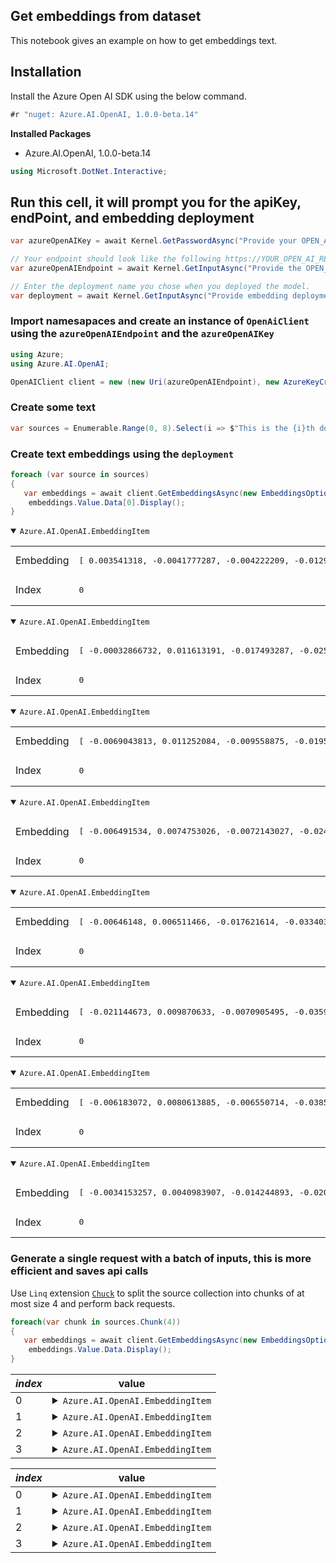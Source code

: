 ## Get embeddings from dataset
This notebook gives an example on how to get embeddings text.

## Installation
Install the Azure Open AI SDK using the below command.


```csharp
#r "nuget: Azure.AI.OpenAI, 1.0.0-beta.14"
```


<div><div></div><div></div><div><strong>Installed Packages</strong><ul><li><span>Azure.AI.OpenAI, 1.0.0-beta.14</span></li></ul></div></div>



```csharp
using Microsoft.DotNet.Interactive;
```

## Run this cell, it will prompt you for the apiKey, endPoint, and embedding deployment


```csharp
var azureOpenAIKey = await Kernel.GetPasswordAsync("Provide your OPEN_AI_KEY");

// Your endpoint should look like the following https://YOUR_OPEN_AI_RESOURCE_NAME.openai.azure.com/
var azureOpenAIEndpoint = await Kernel.GetInputAsync("Provide the OPEN_AI_ENDPOINT");

// Enter the deployment name you chose when you deployed the model.
var deployment = await Kernel.GetInputAsync("Provide embedding deployment name");
```

### Import namesapaces and create an instance of `OpenAiClient` using the `azureOpenAIEndpoint` and the `azureOpenAIKey`


```csharp
using Azure;
using Azure.AI.OpenAI;
```


```csharp
OpenAIClient client = new (new Uri(azureOpenAIEndpoint), new AzureKeyCredential(azureOpenAIKey.GetClearTextPassword()));
```

### Create some text


```csharp
var sources = Enumerable.Range(0, 8).Select(i => $"This is the {i}th document.").ToList();
```

### Create text embeddings using the `deployment`


```csharp
foreach (var source in sources)
{
   var embeddings = await client.GetEmbeddingsAsync(new EmbeddingsOptions(deployment, new []{ source }));
    embeddings.Value.Data[0].Display();
}
```


<details open="open" class="dni-treeview"><summary><span class="dni-code-hint"><code>Azure.AI.OpenAI.EmbeddingItem</code></span></summary><div><table><thead><tr></tr></thead><tbody><tr><td>Embedding</td><td><div class="dni-plaintext"><pre>[ 0.003541318, -0.0041777287, -0.004222209, -0.012919823, 0.0069594597, 0.012919823, -0.010442611, 0.0038082, -0.020693615, -0.018709108, 0.017928991, 0.030492973, -0.0013814562, 0.013008784, -0.007452165, 0.025579607, 0.010832669, -0.018312206, -0.0061793434, 0.004324856 ... (1516 more) ]</pre></div></td></tr><tr><td>Index</td><td><div class="dni-plaintext"><pre>0</pre></div></td></tr></tbody></table></div></details><style>
.dni-code-hint {
    font-style: italic;
    overflow: hidden;
    white-space: nowrap;
}
.dni-treeview {
    white-space: nowrap;
}
.dni-treeview td {
    vertical-align: top;
    text-align: start;
}
details.dni-treeview {
    padding-left: 1em;
}
table td {
    text-align: start;
}
table tr { 
    vertical-align: top; 
    margin: 0em 0px;
}
table tr td pre 
{ 
    vertical-align: top !important; 
    margin: 0em 0px !important;
} 
table th {
    text-align: start;
}
</style>



<details open="open" class="dni-treeview"><summary><span class="dni-code-hint"><code>Azure.AI.OpenAI.EmbeddingItem</code></span></summary><div><table><thead><tr></tr></thead><tbody><tr><td>Embedding</td><td><div class="dni-plaintext"><pre>[ -0.00032866732, 0.011613191, -0.017493287, -0.02527105, 0.016691456, -0.004166182, -0.011386005, -0.0013439028, -0.0010599208, -0.018402029, 0.009936027, 0.03001522, -0.0069358414, 0.019805234, -0.0065449486, 0.0130230775, 0.024081668, -0.026607437, 0.0024789954, 0.0012904473 ... (1516 more) ]</pre></div></td></tr><tr><td>Index</td><td><div class="dni-plaintext"><pre>0</pre></div></td></tr></tbody></table></div></details><style>
.dni-code-hint {
    font-style: italic;
    overflow: hidden;
    white-space: nowrap;
}
.dni-treeview {
    white-space: nowrap;
}
.dni-treeview td {
    vertical-align: top;
    text-align: start;
}
details.dni-treeview {
    padding-left: 1em;
}
table td {
    text-align: start;
}
table tr { 
    vertical-align: top; 
    margin: 0em 0px;
}
table tr td pre 
{ 
    vertical-align: top !important; 
    margin: 0em 0px !important;
} 
table th {
    text-align: start;
}
</style>



<details open="open" class="dni-treeview"><summary><span class="dni-code-hint"><code>Azure.AI.OpenAI.EmbeddingItem</code></span></summary><div><table><thead><tr></tr></thead><tbody><tr><td>Embedding</td><td><div class="dni-plaintext"><pre>[ -0.0069043813, 0.011252084, -0.009558875, -0.019589959, 0.0072855223, 0.018146347, -0.019158226, -0.007690273, 0.0005830947, -0.0025954673, 0.0036596258, 0.019940743, -0.0064422903, 0.0098219635, 0.009133887, 0.011157642, 0.021101031, -0.00948467, 0.017134469, -0.0015852756 ... (1516 more) ]</pre></div></td></tr><tr><td>Index</td><td><div class="dni-plaintext"><pre>0</pre></div></td></tr></tbody></table></div></details><style>
.dni-code-hint {
    font-style: italic;
    overflow: hidden;
    white-space: nowrap;
}
.dni-treeview {
    white-space: nowrap;
}
.dni-treeview td {
    vertical-align: top;
    text-align: start;
}
details.dni-treeview {
    padding-left: 1em;
}
table td {
    text-align: start;
}
table tr { 
    vertical-align: top; 
    margin: 0em 0px;
}
table tr td pre 
{ 
    vertical-align: top !important; 
    margin: 0em 0px !important;
} 
table th {
    text-align: start;
}
</style>



<details open="open" class="dni-treeview"><summary><span class="dni-code-hint"><code>Azure.AI.OpenAI.EmbeddingItem</code></span></summary><div><table><thead><tr></tr></thead><tbody><tr><td>Embedding</td><td><div class="dni-plaintext"><pre>[ -0.006491534, 0.0074753026, -0.0072143027, -0.024065522, 0.011959146, 0.011490684, -0.01856445, -0.01699845, -0.00617365, 0.00081018696, 0.013719222, 0.015258451, -0.006123457, 0.0006077448, -0.0014789989, 0.019180141, 0.0208666, -0.02022414, 0.008586225, -0.00839884 ... (1516 more) ]</pre></div></td></tr><tr><td>Index</td><td><div class="dni-plaintext"><pre>0</pre></div></td></tr></tbody></table></div></details><style>
.dni-code-hint {
    font-style: italic;
    overflow: hidden;
    white-space: nowrap;
}
.dni-treeview {
    white-space: nowrap;
}
.dni-treeview td {
    vertical-align: top;
    text-align: start;
}
details.dni-treeview {
    padding-left: 1em;
}
table td {
    text-align: start;
}
table tr { 
    vertical-align: top; 
    margin: 0em 0px;
}
table tr td pre 
{ 
    vertical-align: top !important; 
    margin: 0em 0px !important;
} 
table th {
    text-align: start;
}
</style>



<details open="open" class="dni-treeview"><summary><span class="dni-code-hint"><code>Azure.AI.OpenAI.EmbeddingItem</code></span></summary><div><table><thead><tr></tr></thead><tbody><tr><td>Embedding</td><td><div class="dni-plaintext"><pre>[ -0.00646148, 0.006511466, -0.017621614, -0.033403754, 0.0056850365, -0.00899742, -0.018354736, -0.018328078, -0.0118032815, 0.0015145657, 0.010796904, 0.009730543, -0.020567436, 0.0149957, -0.007831087, 0.021940375, 0.022433566, -0.026245806, 0.012256485, -0.009423964 ... (1516 more) ]</pre></div></td></tr><tr><td>Index</td><td><div class="dni-plaintext"><pre>0</pre></div></td></tr></tbody></table></div></details><style>
.dni-code-hint {
    font-style: italic;
    overflow: hidden;
    white-space: nowrap;
}
.dni-treeview {
    white-space: nowrap;
}
.dni-treeview td {
    vertical-align: top;
    text-align: start;
}
details.dni-treeview {
    padding-left: 1em;
}
table td {
    text-align: start;
}
table tr { 
    vertical-align: top; 
    margin: 0em 0px;
}
table tr td pre 
{ 
    vertical-align: top !important; 
    margin: 0em 0px !important;
} 
table th {
    text-align: start;
}
</style>



<details open="open" class="dni-treeview"><summary><span class="dni-code-hint"><code>Azure.AI.OpenAI.EmbeddingItem</code></span></summary><div><table><thead><tr></tr></thead><tbody><tr><td>Embedding</td><td><div class="dni-plaintext"><pre>[ -0.021144673, 0.009870633, -0.0070905495, -0.0359005, 0.0052961926, 0.00646904, -0.022307497, -0.02115804, -0.017776495, 0.0027934492, 0.004243637, 0.010224826, -0.014956314, 0.018377956, -0.017081475, 0.021425355, 0.021545647, -0.027506787, 0.009736975, -0.008921662 ... (1516 more) ]</pre></div></td></tr><tr><td>Index</td><td><div class="dni-plaintext"><pre>0</pre></div></td></tr></tbody></table></div></details><style>
.dni-code-hint {
    font-style: italic;
    overflow: hidden;
    white-space: nowrap;
}
.dni-treeview {
    white-space: nowrap;
}
.dni-treeview td {
    vertical-align: top;
    text-align: start;
}
details.dni-treeview {
    padding-left: 1em;
}
table td {
    text-align: start;
}
table tr { 
    vertical-align: top; 
    margin: 0em 0px;
}
table tr td pre 
{ 
    vertical-align: top !important; 
    margin: 0em 0px !important;
} 
table th {
    text-align: start;
}
</style>



<details open="open" class="dni-treeview"><summary><span class="dni-code-hint"><code>Azure.AI.OpenAI.EmbeddingItem</code></span></summary><div><table><thead><tr></tr></thead><tbody><tr><td>Embedding</td><td><div class="dni-plaintext"><pre>[ -0.006183072, 0.0080613885, -0.006550714, -0.038528893, 0.008175024, 0.007386264, -0.020855334, -0.005504605, -0.008195077, 0.005287362, 0.011443696, 0.0071991007, -0.015708344, 0.015039904, -0.017352708, 0.019117389, 0.019932887, -0.024692181, 0.012680311, -0.0037098431 ... (1516 more) ]</pre></div></td></tr><tr><td>Index</td><td><div class="dni-plaintext"><pre>0</pre></div></td></tr></tbody></table></div></details><style>
.dni-code-hint {
    font-style: italic;
    overflow: hidden;
    white-space: nowrap;
}
.dni-treeview {
    white-space: nowrap;
}
.dni-treeview td {
    vertical-align: top;
    text-align: start;
}
details.dni-treeview {
    padding-left: 1em;
}
table td {
    text-align: start;
}
table tr { 
    vertical-align: top; 
    margin: 0em 0px;
}
table tr td pre 
{ 
    vertical-align: top !important; 
    margin: 0em 0px !important;
} 
table th {
    text-align: start;
}
</style>



<details open="open" class="dni-treeview"><summary><span class="dni-code-hint"><code>Azure.AI.OpenAI.EmbeddingItem</code></span></summary><div><table><thead><tr></tr></thead><tbody><tr><td>Embedding</td><td><div class="dni-plaintext"><pre>[ -0.0034153257, 0.0040983907, -0.014244893, -0.020133842, 0.00043064603, -0.0029925548, -0.019895101, -0.0057795267, -0.01720263, -4.5178458E-05, 0.0121161165, 0.0169241, -0.009967445, 0.01240128, -0.0034518, 0.020054262, 0.014417317, -0.018820766, 0.0066118054, -0.001461461 ... (1516 more) ]</pre></div></td></tr><tr><td>Index</td><td><div class="dni-plaintext"><pre>0</pre></div></td></tr></tbody></table></div></details><style>
.dni-code-hint {
    font-style: italic;
    overflow: hidden;
    white-space: nowrap;
}
.dni-treeview {
    white-space: nowrap;
}
.dni-treeview td {
    vertical-align: top;
    text-align: start;
}
details.dni-treeview {
    padding-left: 1em;
}
table td {
    text-align: start;
}
table tr { 
    vertical-align: top; 
    margin: 0em 0px;
}
table tr td pre 
{ 
    vertical-align: top !important; 
    margin: 0em 0px !important;
} 
table th {
    text-align: start;
}
</style>


### Generate a single request with a batch of inputs, this is more efficient and saves api calls
Use `Linq` extension [`Chuck`](https://learn.microsoft.com/en-us/dotnet/api/system.linq.enumerable.chunk?view=net-7.0) to split the source collection into chunks of at most size 4 and perform back requests.


```csharp
foreach(var chunk in sources.Chunk(4))
{
   var embeddings = await client.GetEmbeddingsAsync(new EmbeddingsOptions(deployment, chunk));
    embeddings.Value.Data.Display();
}
```


<table><thead><tr><th><i>index</i></th><th>value</th></tr></thead><tbody><tr><td>0</td><td><details class="dni-treeview"><summary><span class="dni-code-hint"><code>Azure.AI.OpenAI.EmbeddingItem</code></span></summary><div><table><thead><tr></tr></thead><tbody><tr><td>Embedding</td><td><div class="dni-plaintext"><pre>[ 0.003541318, -0.0041777287, -0.004222209, -0.012919823, 0.0069594597, 0.012919823, -0.010442611, 0.0038082, -0.020693615, -0.018709108, 0.017928991, 0.030492973, -0.0013814562, 0.013008784, -0.007452165, 0.025579607, 0.010832669, -0.018312206, -0.0061793434, 0.004324856 ... (1516 more) ]</pre></div></td></tr><tr><td>Index</td><td><div class="dni-plaintext"><pre>0</pre></div></td></tr></tbody></table></div></details></td></tr><tr><td>1</td><td><details class="dni-treeview"><summary><span class="dni-code-hint"><code>Azure.AI.OpenAI.EmbeddingItem</code></span></summary><div><table><thead><tr></tr></thead><tbody><tr><td>Embedding</td><td><div class="dni-plaintext"><pre>[ -0.00034386062, 0.011571421, -0.017504113, -0.025254026, 0.016635587, -0.004132173, -0.011324226, -0.0013829585, -0.0010205165, -0.018452808, 0.009947948, 0.030037591, -0.0069415164, 0.019829087, -0.0065506804, 0.013007827, 0.024078177, -0.026630303, 0.0024903275, 0.001331181 ... (1516 more) ]</pre></div></td></tr><tr><td>Index</td><td><div class="dni-plaintext"><pre>1</pre></div></td></tr></tbody></table></div></details></td></tr><tr><td>2</td><td><details class="dni-treeview"><summary><span class="dni-code-hint"><code>Azure.AI.OpenAI.EmbeddingItem</code></span></summary><div><table><thead><tr></tr></thead><tbody><tr><td>Embedding</td><td><div class="dni-plaintext"><pre>[ -0.0069416147, 0.011252296, -0.009613023, -0.019549854, 0.007245184, 0.018092722, -0.019199062, -0.0076701804, 0.00056961377, -0.0026477976, 0.0036900516, 0.01994112, -0.006459277, 0.009835641, 0.009127312, 0.011157853, 0.021074446, -0.009525325, 0.017161775, -0.0016148193 ... (1516 more) ]</pre></div></td></tr><tr><td>Index</td><td><div class="dni-plaintext"><pre>2</pre></div></td></tr></tbody></table></div></details></td></tr><tr><td>3</td><td><details class="dni-treeview"><summary><span class="dni-code-hint"><code>Azure.AI.OpenAI.EmbeddingItem</code></span></summary><div><table><thead><tr></tr></thead><tbody><tr><td>Embedding</td><td><div class="dni-plaintext"><pre>[ -0.0065574623, 0.0075181522, -0.0072101955, -0.024047375, 0.012043771, 0.011494806, -0.018584497, -0.017098272, -0.0060955277, 0.00092303223, 0.013724143, 0.015290703, -0.0061323484, 0.00064143626, -0.0015448028, 0.01916024, 0.020860696, -0.020284953, 0.008555831, -0.00835499 ... (1516 more) ]</pre></div></td></tr><tr><td>Index</td><td><div class="dni-plaintext"><pre>3</pre></div></td></tr></tbody></table></div></details></td></tr></tbody></table><style>
.dni-code-hint {
    font-style: italic;
    overflow: hidden;
    white-space: nowrap;
}
.dni-treeview {
    white-space: nowrap;
}
.dni-treeview td {
    vertical-align: top;
    text-align: start;
}
details.dni-treeview {
    padding-left: 1em;
}
table td {
    text-align: start;
}
table tr { 
    vertical-align: top; 
    margin: 0em 0px;
}
table tr td pre 
{ 
    vertical-align: top !important; 
    margin: 0em 0px !important;
} 
table th {
    text-align: start;
}
</style>



<table><thead><tr><th><i>index</i></th><th>value</th></tr></thead><tbody><tr><td>0</td><td><details class="dni-treeview"><summary><span class="dni-code-hint"><code>Azure.AI.OpenAI.EmbeddingItem</code></span></summary><div><table><thead><tr></tr></thead><tbody><tr><td>Embedding</td><td><div class="dni-plaintext"><pre>[ -0.00646148, 0.006511466, -0.017621614, -0.033403754, 0.0056850365, -0.00899742, -0.018354736, -0.018328078, -0.0118032815, 0.0015145657, 0.010796904, 0.009730543, -0.020567436, 0.0149957, -0.007831087, 0.021940375, 0.022433566, -0.026245806, 0.012256485, -0.009423964 ... (1516 more) ]</pre></div></td></tr><tr><td>Index</td><td><div class="dni-plaintext"><pre>0</pre></div></td></tr></tbody></table></div></details></td></tr><tr><td>1</td><td><details class="dni-treeview"><summary><span class="dni-code-hint"><code>Azure.AI.OpenAI.EmbeddingItem</code></span></summary><div><table><thead><tr></tr></thead><tbody><tr><td>Embedding</td><td><div class="dni-plaintext"><pre>[ -0.021176927, 0.009873658, -0.007128007, -0.03591393, 0.0053075925, 0.0064900266, -0.022285877, -0.021123484, -0.017743193, 0.0027707035, 0.0042353855, 0.010254443, -0.01500422, 0.018384513, -0.017061789, 0.021457504, 0.021537669, -0.02746988, 0.009726689, -0.008911679 ... (1516 more) ]</pre></div></td></tr><tr><td>Index</td><td><div class="dni-plaintext"><pre>1</pre></div></td></tr></tbody></table></div></details></td></tr><tr><td>2</td><td><details class="dni-treeview"><summary><span class="dni-code-hint"><code>Azure.AI.OpenAI.EmbeddingItem</code></span></summary><div><table><thead><tr></tr></thead><tbody><tr><td>Embedding</td><td><div class="dni-plaintext"><pre>[ -0.006207697, 0.008083044, -0.006541983, -0.038509786, 0.0081432145, 0.0074010994, -0.020832725, -0.0054956675, -0.008243501, 0.005224895, 0.01145265, 0.0072339564, -0.015791686, 0.014989399, -0.017342774, 0.019027578, 0.019910093, -0.024683703, 0.012669452, -0.0036838353 ... (1516 more) ]</pre></div></td></tr><tr><td>Index</td><td><div class="dni-plaintext"><pre>2</pre></div></td></tr></tbody></table></div></details></td></tr><tr><td>3</td><td><details class="dni-treeview"><summary><span class="dni-code-hint"><code>Azure.AI.OpenAI.EmbeddingItem</code></span></summary><div><table><thead><tr></tr></thead><tbody><tr><td>Embedding</td><td><div class="dni-plaintext"><pre>[ -0.0034319635, 0.0041415677, -0.014218609, -0.020107659, 0.0004928267, -0.0030340548, -0.01985565, -0.0057862573, -0.017189661, -3.0102217E-05, 0.0120765325, 0.016950916, -0.009974248, 0.012454546, -0.003524809, 0.020094395, 0.014417563, -0.018821087, 0.0065920227, -0.0014308138 ... (1516 more) ]</pre></div></td></tr><tr><td>Index</td><td><div class="dni-plaintext"><pre>3</pre></div></td></tr></tbody></table></div></details></td></tr></tbody></table><style>
.dni-code-hint {
    font-style: italic;
    overflow: hidden;
    white-space: nowrap;
}
.dni-treeview {
    white-space: nowrap;
}
.dni-treeview td {
    vertical-align: top;
    text-align: start;
}
details.dni-treeview {
    padding-left: 1em;
}
table td {
    text-align: start;
}
table tr { 
    vertical-align: top; 
    margin: 0em 0px;
}
table tr td pre 
{ 
    vertical-align: top !important; 
    margin: 0em 0px !important;
} 
table th {
    text-align: start;
}
</style>

